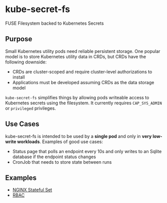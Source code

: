 # kube-secret-fs

FUSE Filesystem backed to Kubernetes Secrets

## Purpose

Small Kubernetes utility pods need reliable persistent storage.  One popular model is to store Kubernetes utility data in CRDs, but CRDs have the following downside:

- CRDs are cluster-scoped and require cluster-level authorizations to install
- Applications must be developed assuming CRDs as the data storage model

`kube-secret-fs` simplifies things by allowing pods writeable access to Kubernetes secrets using the filesystem.  It currently requires `CAP_SYS_ADMIN` or `privileged` privileges.

## Use Cases

kube-secret-fs is intended to be used by a **single pod** and only in **very low-write workloads**.  Examples of good use cases:

- Status page that polls an endpoint every 10s and only writes to an Sqlite database if the endpoint status changes
- CronJob that needs to store state between runs

## Examples

- [NGINX Stateful Set](examples/stateful-set.yaml)
- [RBAC](examples/rbac.yaml)
